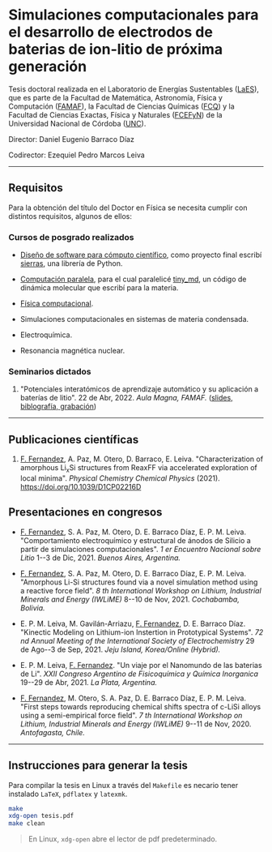 # Simulaciones computacionales para el desarrollo de electrodos de baterias de ion-litio de próxima generación

Tesis doctoral realizada en el Laboratorio de Energías Sustentables
([LaES](http://www.laesunc.com/laes/)), que es parte de la Facultad de Matemática, 
Astronomía, Física y Computación ([FAMAF](https://www.famaf.unc.edu.ar/)), 
la Facultad de Ciencias Químicas ([FCQ](http://www.fcq.unc.edu.ar/))
y la Facultad de Ciencias Exactas, Física y Naturales ([FCEFyN](https://fcefyn.unc.edu.ar/))
de la Universidad Nacional de Córdoba ([UNC](https://www.unc.edu.ar/)). 

Director: Daniel Eugenio Barraco Díaz

Codirector: Ezequiel Pedro Marcos Leiva


----------------------------------------------------------------------------------

## Requisitos

Para la obtención del título del Doctor en Física se necesita cumplir con distintos
requisitos, algunos de ellos:

### Cursos de posgrado realizados

+ [Diseño de software para cómputo científico](https://github.com/leliel12/diseno_sci_sfw), 
como proyecto final escribí [sierras](https://github.com/fernandezfran/sierras), 
una librería de Python.

+ [Computación paralela](https://cs.famaf.unc.edu.ar/~nicolasw/Docencia/CP/2020/index.html), 
para el cual paralelicé [tiny_md](https://github.com/fernandezfran/tiny_md), 
un código de dinámica molecular que escribí para la materia.        

+ [Física computacional](https://github.com/fernandezfran/fiscomp).

+ Simulaciones computacionales en sistemas de materia condensada.

+ Electroquímica.

+ Resonancia magnética nuclear.

### Seminarios dictados

1. "Potenciales interatómicos de aprendizaje automático y su aplicación a 
baterías de litio". 22 de Abr, 2022. _Aula Magna, FAMAF._ 
([slides, biblografía, grabación](https://github.com/fernandezfran/MLPotentials))


----------------------------------------------------------------------------------

## Publicaciones científicas

1. <ins>F. Fernandez</ins>, A. Paz, M. Otero, D. Barraco, E. Leiva.
"Characterization of amorphous Li<sub>x</sub>Si structures from ReaxFF via
accelerated exploration of local minima". _Physical Chemistry Chemical Physics_
(2021). https://doi.org/10.1039/D1CP02216D


## Presentaciones en congresos

+ <ins>F. Fernandez</ins>, S. A. Paz, M. Otero, D. E. Barraco Dı́az, E. P. M. Leiva.
"Comportamiento electroquímico y estructural de ánodos de Silicio a partir de
simulaciones computacionales". _1 er Encuentro Nacional sobre Litio_
1--3 de Dic, 2021. _Buenos Aires, Argentina._

+ <ins>F. Fernandez</ins>, S. A. Paz, M. Otero, D. E. Barraco Dı́az, E. P. M. Leiva.
"Amorphous Li-Si structures found via a novel simulation method using a reactive 
force field". _8 th International Workshop on Lithium, Industrial Minerals and 
Energy (IWLiME)_ 8--10 de Nov, 2021. _Cochabamba, Bolivia._

+ E. P. M. Leiva, M. Gavilán-Arriazu, <ins>F. Fernandez</ins>, D. E. Barraco Díaz.
"Kinectic Modeling on Lithium-ion Instertion in Prototypical Systems". _72 nd 
Annual Meeting of the International Society of Electrochemistry_ 29 de Ago--3 de
Sep, 2021. _Jeju Island, Korea/Online (Hybrid)._

+ E. P. M. Leiva, <ins>F. Fernandez</ins>. "Un viaje por el Nanomundo de las 
baterias de Li". _XXII Congreso Argentino de Fisicoquímica y Química Inorganica_
19--29 de Abr, 2021. _La Plata, Argentina._

+ <ins>F. Fernandez</ins>, M. Otero, S. A. Paz, D. E. Barraco Dı́az, E. P. M. Leiva.
"First steps towards reproducing chemical shifts spectra of c-LiSi alloys using 
a semi-empirical force field". _7 th International Workshop on Lithium, 
Industrial Minerals and Energy (IWLiME)_ 9--11 de Nov, 2020. _Antofagasta, Chile._


----------------------------------------------------------------------------------

## Instrucciones para generar la tesis

Para compilar la tesis en Linux a través del `Makefile` es necario tener instalado
`LaTeX`, `pdflatex` y `latexmk`.
    
```bash
make
xdg-open tesis.pdf
make clean
```

> En Linux, `xdg-open` abre el lector de pdf predeterminado. 
